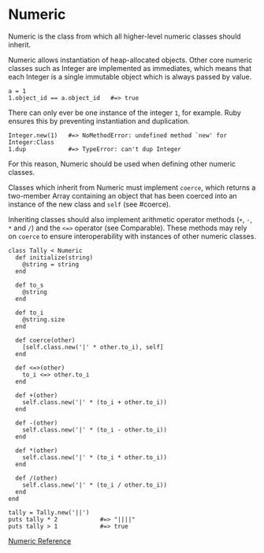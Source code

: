 # Numeric

Numeric is the class from which all higher-level numeric classes should
inherit.

Numeric allows instantiation of heap-allocated objects. Other core numeric
classes such as Integer are implemented as immediates, which means that each
Integer is a single immutable object which is always passed by value.

    a = 1
    1.object_id == a.object_id   #=> true

There can only ever be one instance of the integer `1`, for example. Ruby
ensures this by preventing instantiation and duplication.

    Integer.new(1)   #=> NoMethodError: undefined method `new' for Integer:Class
    1.dup            #=> TypeError: can't dup Integer

For this reason, Numeric should be used when defining other numeric classes.

Classes which inherit from Numeric must implement `coerce`, which returns a
two-member Array containing an object that has been coerced into an instance
of the new class and `self` (see #coerce).

Inheriting classes should also implement arithmetic operator methods (`+`,
`-`, `*` and `/`) and the `<=>` operator (see Comparable). These methods may
rely on `coerce` to ensure interoperability with instances of other numeric
classes.

    class Tally < Numeric
      def initialize(string)
        @string = string
      end

      def to_s
        @string
      end

      def to_i
        @string.size
      end

      def coerce(other)
        [self.class.new('|' * other.to_i), self]
      end

      def <=>(other)
        to_i <=> other.to_i
      end

      def +(other)
        self.class.new('|' * (to_i + other.to_i))
      end

      def -(other)
        self.class.new('|' * (to_i - other.to_i))
      end

      def *(other)
        self.class.new('|' * (to_i * other.to_i))
      end

      def /(other)
        self.class.new('|' * (to_i / other.to_i))
      end
    end

    tally = Tally.new('||')
    puts tally * 2            #=> "||||"
    puts tally > 1            #=> true

[Numeric Reference](http://ruby-doc.org/core-2.5.0/Numeric.html)

